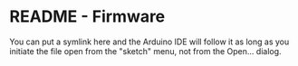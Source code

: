 # README - Firmware

You can put a symlink here and the Arduino IDE will follow it as long as you initiate the file open from the "sketch" menu, not from the Open... dialog.